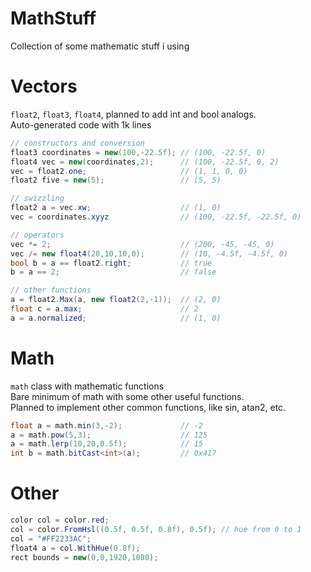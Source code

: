 # MathStuff
Collection of some mathematic stuff i using

# Vectors
``float2``, ``float3``, ``float4``, planned to add int and bool analogs.<br/>
Auto-generated code with 1k lines<br/>
```C#
// constructors and conversion
float3 coordinates = new(100,-22.5f); // (100, -22.5f, 0)
float4 vec = new(coordinates,2);      // (100, -22.5f, 0, 2)
vec = float2.one;                     // (1, 1, 0, 0)
float2 five = new(5);                 // (5, 5)

// swizzling
float2 a = vec.xw;                    // (1, 0)
vec = coordinates.xyyz                // (100, -22.5f, -22.5f, 0)

// operators
vec *= 2;                             // (200, -45, -45, 0)
vec /= new float4(20,10,10,0);        // (10, -4.5f, -4.5f, 0)
bool b = a == float2.right;           // true
b = a == 2;                           // false

// other functions
a = float2.Max(a, new float2(2,-1));  // (2, 0)
float c = a.max;                      // 2
a = a.normalized;                     // (1, 0)
```

# Math
``math`` class with mathematic functions <br/>
Bare minimum of math with some other useful functions.<br/>
Planned to implement other common functions, like sin, atan2, etc.<br/>
```C#
float a = math.min(3,-2);             // -2
a = math.pow(5,3);                    // 125
a = math.lerp(10,20,0.5f);            // 15
int b = math.bitCast<int>(a);         // 0x417
```

# Other
```C#
color col = color.red;
col = color.FromHsl((0.5f, 0.5f, 0.8f), 0.5f); // hue from 0 to 1
col = "#FF2233AC";
float4 a = col.WithHue(0.8f);
rect bounds = new(0,0,1920,1080);
```
